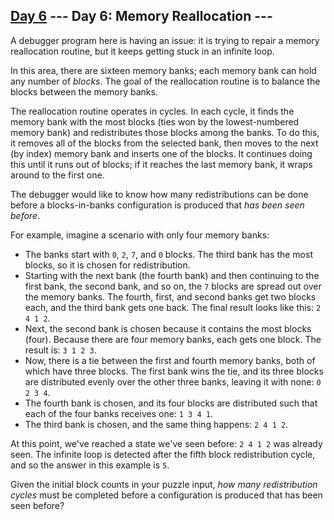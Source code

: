 [Day 6](https://adventofcode.com/2017/day/6) 
 \--- Day 6: Memory Reallocation ---
----------

A debugger program here is having an issue: it is trying to repair a memory reallocation routine, but it keeps getting stuck in an infinite loop.

In this area, there are sixteen memory banks; each memory bank can hold any number of *blocks*. The goal of the reallocation routine is to balance the blocks between the memory banks.

The reallocation routine operates in cycles. In each cycle, it finds the memory bank with the most blocks (ties won by the lowest-numbered memory bank) and redistributes those blocks among the banks. To do this, it removes all of the blocks from the selected bank, then moves to the next (by index) memory bank and inserts one of the blocks. It continues doing this until it runs out of blocks; if it reaches the last memory bank, it wraps around to the first one.

The debugger would like to know how many redistributions can be done before a blocks-in-banks configuration is produced that *has been seen before*.

For example, imagine a scenario with only four memory banks:

* The banks start with `0`, `2`, `7`, and `0` blocks. The third bank has the most blocks, so it is chosen for redistribution.
* Starting with the next bank (the fourth bank) and then continuing to the first bank, the second bank, and so on, the `7` blocks are spread out over the memory banks. The fourth, first, and second banks get two blocks each, and the third bank gets one back. The final result looks like this: `2 4 1 2`.
* Next, the second bank is chosen because it contains the most blocks (four). Because there are four memory banks, each gets one block. The result is: `3 1 2 3`.
* Now, there is a tie between the first and fourth memory banks, both of which have three blocks. The first bank wins the tie, and its three blocks are distributed evenly over the other three banks, leaving it with none: `0 2 3 4`.
* The fourth bank is chosen, and its four blocks are distributed such that each of the four banks receives one: `1 3 4 1`.
* The third bank is chosen, and the same thing happens: `2 4 1 2`.

At this point, we've reached a state we've seen before: `2 4 1 2` was already seen. The infinite loop is detected after the fifth block redistribution cycle, and so the answer in this example is `5`.

Given the initial block counts in your puzzle input, *how many redistribution cycles* must be completed before a configuration is produced that has been seen before?